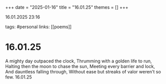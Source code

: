 +++
date = "2025-01-16"
title = "16.01.25"
themes = []
+++

16.01.2025 23:16

tags: #personal
links: [[poems]]

# 16.01.25

A mighty day outpaced the clock,
Thrumming with a golden life to run,
Halting then the moon to chase the sun,
Meeting every barrier and lock,
And dauntless falling through,
Without ease but streaks of valor weren't so few.
16.01.25

